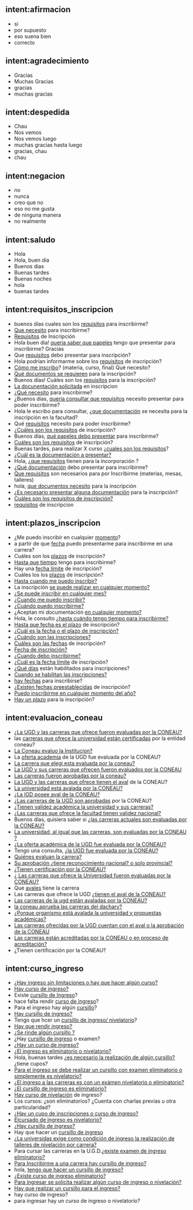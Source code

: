 ## intent:afirmacion
- si
- por supuesto
- eso suena bien
- correcto

## intent:agradecimiento
- Gracias
- Muchas Gracias
- gracias
- muchas gracias

## intent:despedida
- Chau
- Nos vemos
- Nos vemos luego
- muchas gracias hasta luego
- gracias, chau
- chau

## intent:negacion
- no
- nunca
- creo que no
- eso no me gusta
- de ninguna manera
- no realmente

## intent:saludo
- Hola
- Hola, buen dia
- Buenos dias
- Buenas tardes
- Buenas noches
- hola
- buenas tardes

## intent:requisitos_inscripcion
- buenos días cuales son los [requisitos](documentacion) para inscribirme?
- [Que necesito](documentacion) para inscribirme?
- [Requisitos](documentacion) de Inscripción
- Hola buen dia! [queria saber que papeles](documentacion) tengo que presentar para inscribirme? Gracias
- Que [requisitos](documentacion) debo presentar para inscripción?
- Hola podrían informarme sobre los [requisitos](documentacion) de inscripción?
- [Cómo me inscribo](documentacion)? (materia, curso, final) Qué necesito?
- [Qué documentos se requieren](documentacion) para la inscripción?
- Buenos días! Cuáles son los [requisitos](documentacion) para la inscripción?
- [La docunentación solicitada](documentacion) en inscripcion
- ¿[Qué necesito](documentacion) para inscribirme?
- ¿Buenos días, [quería consultar que requisitos](documentacion) necesito presentar para poder inscribirme?
- Hola le escribo para consultar, ¿[que documentación](documentacion) se necesita para la inscripción en la facultad?
- Qué [requisitos](documentacion) necesito para poder inscribirme?
- ¿[Cuáles son los requisitos](documentacion) de inscripción?
- Buenos días, [qué papeles debo presentar](documentacion) para inscribirme?
- [Cuáles son los requisitos](documentacion) de inscripción?
- Buenas tardes, para realizar X curso ¿[cuales son los requisitos](documentacion)?
- [¿Cuál es la documentación a presentar?](documentacion)
- Hola, ¿[que requisitos](documentacion) tienen para la incorporación ?
- ¿[Qué documentación](documentacion) debo presentar para inscribirme?
- [Que requisitos](documentacion) son necesarios para por Inscribirme (materias, mesas, talleres)
- hola, [que documentos necesito](documentacion) para la inscripción
- ¿[Es necesario presentar alguna documentación](documentacion) para la inscripción?
- [Cuáles son los requisitos de inscripción?](documentacion)
- [requisitos](documentacion) de inscripcion

## intent:plazos_inscripcion
- ¿Me puedo inscribir en cualquier [momento](plazos)?
- a partir de que [fecha](plazos) puedo presentarme para inscribirme en una carrera?
- Cuáles son los [plazos](plazos) de inscripción?
- [Hasta que tiempo](plazos) tengo para inscribirme?
- Hay una [fecha límite](plazos) de inscripción?
- Cuáles los los [plazos](plazos) de inscripción?
- [Hasta cuando me puedo inscribir?](plazos)
- La inscripción [se puede realizar en cualquier momento?](plazos)
- [¿Se puede inscribir en cualquier mes?](plazos)
- [¿Cuando me puedo inscribir?](plazos)
- [¿Cuándo puedo inscribirme?](plazos)
- ¿Aceptan mi documentación [en cualquier momento?](plazos)
- Hola, le consulto [¿hasta cuándo tengo tiempo para inscribirme?](plazos)
- [Hasta que fecha es el plazo](plazos) de inscripción?
- [¿Cuál es la fecha o el plazo de inscripción?](plazos)
- [¿Cuándo son las inscripciones?](plazos)
- [Cuáles son las fechas](plazos) de inscripción?
- [Fecha de inscripción?](plazos)
- [¿Cuando debo inscribirme?](plazos)
- ¿[Cuál es la fecha límite](plazos) de inscripción?
- ¿[Qué días](plazos) están habilitados para inscripciones?
- [Cuando se habilitan las inscripciones? ](plazos)
- [hay fechas](plazos) para inscribirse?
- ¿[Existen fechas preestablecidas](plazos) de inscripción?
- [Puedo inscribirme en cualquier momento del año?](plazos)
- [Hay un plazo](plazos) para la inscripción?

## intent:evaluacion_coneau
- [¿La UGD y las carreras que ofrece fueron evaluadas por la CONEAU?](certificadas)
- las [carreras que ofrece la universidad están certificadas](certificadas) por la entidad coneau?
- [La Coneau evaluo la Institucion?](certificadas)
- La [oferta academia](certificadas) de la UGD fue evaluada por la CONEAU?
- [La carrera que elegi esta evaluada por la coneau?](certificadas)
- [La UGD y sus carreras que ofrecen fueron evaluados por la CONEAU](certificadas)
- [Las carreras fueron aprobadas por la coneau?](certificadas)
- [La UGD y las carreras que ofrece tienen el aval](certificadas) de la CONEAU?
- [La universidad está avalada por la CONEAU?](certificadas)
- [¿La IGD posee aval de la CONEAU?](certificadas)
- ¿[Las carreras de la UGD son aprobadas](certificadas) por la CONEAU?
- [¿Tienen validez académica la universidad y sus carreras?](certificadas)
- [¿Las carreras que ofrece la facultad tienen validez nacional?](certificadas)
- Buenos días, quisiera saber si [¿las carreras actuales son evaluadas por la CONEAU?](certificadas)
- [La universidad, al igual que las carreras, son evaluadas por la CONEAU ?](certificadas)
- [¿La oferta académica de la UGD fue evaluada por la CONEAU?](certificadas)
- Tengo una consulta, [¿la UGD fue evaluada por la CONEAU?](certificadas)
- [Quiénes evaluan la carrera?](certificadas)
- [Su aprobación ¿tiene reconocimiento nacional? o solo provincial?](certificadas)
- [¿Tienen certificación por la CONEAU?](certificadas)
- [¿ Las carreras que ofrece la Universidad fueron evaluadas por la CONEAU?](certificadas)
- Que [avales](certificadas) tiene la carrera
- Las carreras que ofrece la UGD [¿tienen el aval de la CONEAU?](certificadas)
- [Las carreras de la ugd están avaladas por la CONEAU?](certificadas)
- [la coneau aprueba las carreras del dachary?](certificadas)
- [¿Porque organismo está avalada la universidad y propuestas académicas?](certificadas)
- [Las carreras ofrecidas por la UGD cuentan con el aval o la aprobación de la CONEAU](certificadas)
- [Las carreras están acreditadas por la CONEAU o en proceso de acreditación?](certificadas)
- ¿Tienen certificación por la CONEAU?

## intent:curso_ingreso
- [¿Hay ingreso sin limitaciones o hay que hacer algún curso?](curso)
- [Hay curso de ingreso?](curso)
- Existe [cursillo de Ingreso](curso)?
- hace falta rendir [curso de ingreso](curso)?
- Para el ingreso hay algún [cursillo](curso)?
- [Hay cursillo de ingreso?](curso)
- Tengo que hcer un [cursillo de ingreso/ nivelatorio](curso)?
- [Hay que rendir ingreso?](curso)
- [¿Se rinde algún cursillo ?](curso)
- ¿Hay [cursillo de ingreso](curso) o examen?
- [¿Hay un curso de ingreso?](curso)
- [¿El ingreso es eliminatorio o nivelatorio?](curso)
- Hola, buenas tardes [¿es necesario la realización de algún cursillo?](curso) ¿tiene cupos?
- [Para el ingreso se debe realizar un cursillo con examen eliminatorio o simplemente es nivelatorio?](curso)
- [¿El ingreso a las carreras es con un exámen nivelatorio o eliminatorio?](curso)
- [¿El cursillo de  ingreso es eliminatorio?](curso)
- [Hay curso de nivelación](curso) de ingreso?
- Los cursos: ¿son eliminatorios? ¿Cuenta con charlas previas u otra particularidad?
- [¿Hay un cupo de inscripciones  o curso de ingreso?](curso)
- [Elcursado de ingreso es nivelatorio?](curso)
- [¿Hay cursillo de ingreso?](curso)
- Hay que hacer un [cursillo de ingreso](curso)
- [¿La universidas exige como condición de ingreso la realización de talleres de nivelación por carrera?](curso)
- Para cursar las carreras en la U.G.D.[¿existe examen de ingreso eliminatorio?](curso)
- [Para Inscribirme a una carrera hay cursillo de ingreso?](curso)
- hola, [tengo que hacer un cursillo de ingreso?](curso)
- [¿Existe curso de ingreso eliminatorio?](curso)
- [Para ingresar se solicita realizar algún curso de ingreso o nivelación?](curso)
- [Hay que realizar un cursillo para el ingreso?](curso)
- hay curso de ingreso?
- para ingresar hay un curso de ingreso o nivelatorio?
